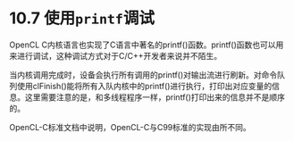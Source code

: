 # 10.7 使用`printf`调试

OpenCL C内核语言也实现了C语言中著名的printf()函数。printf()函数也可以用来进行调试，这种调试方式对于C/C++开发者来说并不陌生。

当内核调用完成时，设备会执行所有调用的printf()对输出流进行刷新。对命令队列使用clFinish()能将所有入队内核中的printf()进行执行，打印出对应变量的信息。这里需要注意的是，和多线程程序一样，printf()打印出来的信息并不是顺序的。

OpenCL-C标准文档中说明，OpenCL-C与C99标准的实现由所不同。